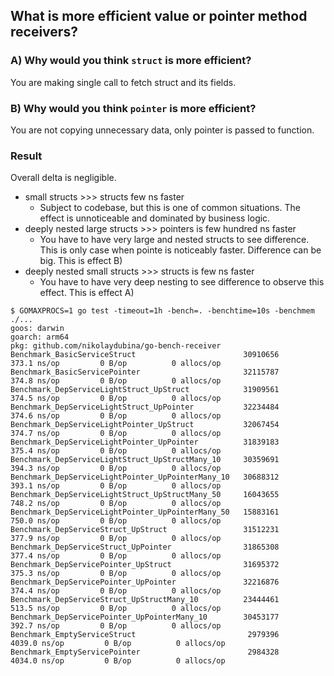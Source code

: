 ## What is more efficient value or pointer method receivers?

### A) Why would you think `struct` is more efficient?

You are making single call to fetch struct and its fields.

### B) Why would you think `pointer` is more efficient?

You are not copying unnecessary data, only pointer is passed to function.

### Result

Overall delta is negligible.

- small structs >>> structs few ns faster
    - Subject to codebase, but this is one of common situations. The effect is unnoticeable and dominated by business logic.
- deeply nested large structs >>> pointers is few hundred ns faster
    - You have to have very large and nested structs to see difference. This is only case when pointe is noticeably faster. Difference can be big. This is effect B)
- deeply nested small structs >>> structs is few ns faster
    - You have to have very deep nesting to see difference to observe this effect. This is effect A)


```
$ GOMAXPROCS=1 go test -timeout=1h -bench=. -benchtime=10s -benchmem ./...
goos: darwin
goarch: arm64
pkg: github.com/nikolaydubina/go-bench-receiver
Benchmark_BasicServiceStruct                      	30910656	       373.1 ns/op	       0 B/op	       0 allocs/op
Benchmark_BasicServicePointer                     	32115787	       374.8 ns/op	       0 B/op	       0 allocs/op
Benchmark_DepServiceLightStruct_UpStruct          	31909561	       374.5 ns/op	       0 B/op	       0 allocs/op
Benchmark_DepServiceLightStruct_UpPointer         	32234484	       374.6 ns/op	       0 B/op	       0 allocs/op
Benchmark_DepServiceLightPointer_UpStruct         	32067454	       374.7 ns/op	       0 B/op	       0 allocs/op
Benchmark_DepServiceLightPointer_UpPointer        	31839183	       375.4 ns/op	       0 B/op	       0 allocs/op
Benchmark_DepServiceLightStruct_UpStructMany_10   	30359691	       394.3 ns/op	       0 B/op	       0 allocs/op
Benchmark_DepServiceLightPointer_UpPointerMany_10 	30688312	       393.1 ns/op	       0 B/op	       0 allocs/op
Benchmark_DepServiceLightStruct_UpStructMany_50   	16043655	       748.2 ns/op	       0 B/op	       0 allocs/op
Benchmark_DepServiceLightPointer_UpPointerMany_50 	15883161	       750.0 ns/op	       0 B/op	       0 allocs/op
Benchmark_DepServiceStruct_UpStruct               	31512231	       377.9 ns/op	       0 B/op	       0 allocs/op
Benchmark_DepServiceStruct_UpPointer              	31865308	       377.4 ns/op	       0 B/op	       0 allocs/op
Benchmark_DepServicePointer_UpStruct              	31695372	       375.3 ns/op	       0 B/op	       0 allocs/op
Benchmark_DepServicePointer_UpPointer             	32216876	       374.4 ns/op	       0 B/op	       0 allocs/op
Benchmark_DepServiceStruct_UpStructMany_10        	23444461	       513.5 ns/op	       0 B/op	       0 allocs/op
Benchmark_DepServicePointer_UpPointerMany_10      	30453177	       392.7 ns/op	       0 B/op	       0 allocs/op
Benchmark_EmptyServiceStruct                      	 2979396	      4039.0 ns/op	       0 B/op	       0 allocs/op
Benchmark_EmptyServicePointer                     	 2984328	      4034.0 ns/op	       0 B/op	       0 allocs/op
```
